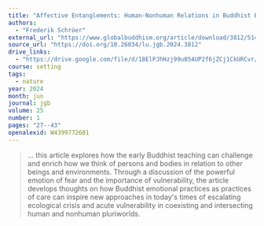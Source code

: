```yaml
---
title: "Affective Entanglements: Human-Nonhuman Relations in Buddhist Ecologies of Feeling"
authors:
  - "Frederik Schröer"
external_url: "https://www.globalbuddhism.org/article/download/3812/5140"
source_url: "https://doi.org/10.26034/lu.jgb.2024.3812"
drive_links:
  - "https://drive.google.com/file/d/18ElPJhHzj99u054UP2f6jZCj1CkURCvr/view?usp=drivesdk"
course: setting
tags:
  - nature
year: 2024
month: jun
journal: jgb
volume: 25
number: 1
pages: "27--43"
openalexid: W4399772601
---
```


> ... this article explores how the early Buddhist teaching can challenge and enrich how we think of persons and bodies in relation to other beings and environments.
> Through a discussion of the powerful emotion of fear and the importance of vulnerability, the article develops thoughts on how Buddhist emotional practices as practices of care can inspire new approaches in today's times of escalating ecological crisis and acute vulnerability in coexisting and intersecting human and nonhuman pluriworlds.
